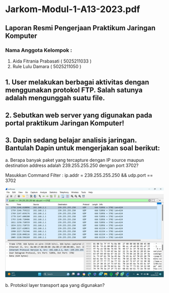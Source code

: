 # Jarkom-Modul-1-A13-2023.pdf

## Laporan Resmi Pengerjaan Praktikum Jaringan Komputer
### Nama Anggota Kelompok :
1. Aida Fitrania Prabasati ( 5025211033 )
2. Rule Lulu Damara ( 5025211050 )

## 1. User melakukan berbagai aktivitas dengan menggunakan protokol FTP. Salah satunya adalah mengunggah suatu file.
## 2. Sebutkan web server yang digunakan pada portal praktikum Jaringan Komputer!
## 3. Dapin sedang belajar analisis jaringan. Bantulah Dapin untuk mengerjakan soal berikut:
a. Berapa banyak paket yang tercapture dengan IP source maupun destination address adalah 239.255.255.250 dengan port 3702?

Masukkan Command Filter : ip.addr = 239.255.255.250 && udp.port == 3702

![Command Filter No.1](https://github.com/RuleLuluDamara/Jarkom-Modul-1-A13-2023.pdf/blob/main/Images/Soal%203/3-1.png)


b. Protokol layer transport apa yang digunakan?

